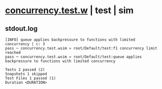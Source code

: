# [concurrency.test.w](../../../../../../tests/sdk_tests/function/concurrency.test.w) | test | sim

## stdout.log
```log
[INFO] queue applies backpressure to functions with limited concurrency | c: 3
pass ─ concurrency.test.wsim » root/Default/test:f1 concurrency limit reached                                    
pass ─ concurrency.test.wsim » root/Default/test:queue applies backpressure to functions with limited concurrency

Tests 2 passed (2)
Snapshots 1 skipped
Test Files 1 passed (1)
Duration <DURATION>
```

